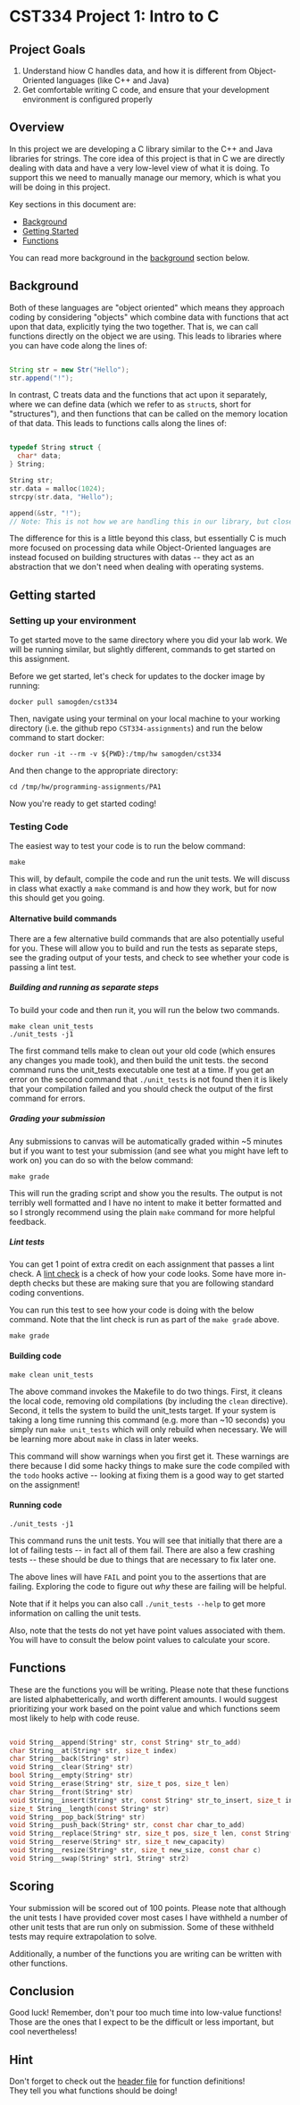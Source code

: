 # CST334 Project 1: Intro to C

## Project Goals

1. Understand hiow C handles data, and how it is different from Object-Oriented languages (like C++ and Java)
2. Get comfortable writing C code, and ensure that your development environment is configured properly

## Overview

In this project we are developing a C library similar to the C++ and Java libraries for strings.
The core idea of this project is that in C we are directly dealing with data and have a very low-level view of what it is doing.
To support this we need to manually manage our memory, which is what you will be doing in this project.

Key sections in this document are:
- [Background](#background)
- [Getting Started](#getting-started)
- [Functions](#functions)

You can read more background in the [background](#background) section below.



## Background

Both of these languages are "object oriented" which means they approach coding by considering "objects" which combine data with functions that act upon that data, explicitly tying the two together.
That is, we can call functions directly on the object we are using.
This leads to libraries where you can have code along the lines of:

```java

String str = new Str("Hello");
str.append("!");

```

In contrast, C treats data and the functions that act upon it separately, where we can define data (which we refer to as `struct`s, short for "structures"), and then functions that can be called on the memory location of that data.
This leads to functions calls along the lines of:

```c

typedef String struct {
  char* data;
} String;

String str;
str.data = malloc(1024);
strcpy(str.data, "Hello");

append(&str, "!");
// Note: This is not how we are handling this in our library, but close enough for the demonstration. 

```

The difference for this is a little beyond this class, but essentially C is much more focused on processing data while Object-Oriented languages are instead focused on building structures with datas -- they act as an abstraction that we don't need when dealing with operating systems.



## Getting started

### Setting up your environment

To get started move to the same directory where you did your lab work.
We will be running similar, but slightly different, commands to get started on this assignment.

Before we get started, let's check for updates to the docker image by running:
```shell
docker pull samogden/cst334
```

Then, navigate using your terminal on your local machine to your working directory (i.e. the github repo `CST334-assignments`) and run the below command to start docker:
```shell
docker run -it --rm -v ${PWD}:/tmp/hw samogden/cst334
```

And then change to the appropriate directory:
```shell
cd /tmp/hw/programming-assignments/PA1
```

Now you're ready to get started coding!


### Testing Code

The easiest way to test your code is to run the below command:

```shell
make
```

This will, by default, compile the code and run the unit tests.
We will discuss in class what exactly a `make` command is and how they work, but for now this should get you going.

#### Alternative build commands

There are a few alternative build commands that are also potentially useful for you.
These will allow you to build and run the tests as separate steps, see the grading output of your tests, and check to see whether your code is passing a lint test.

##### Building and running as separate steps

To build your code and then run it, you will run the below two commands.

```shell
make clean unit_tests
./unit_tests -j1
```

The first command tells make to clean out your old code (which ensures any changes you made took), and then build the unit tests.
the second command runs the unit_tests executable one test at a time.
If you get an error on the second command that `./unit_tests` is not found then it is likely that your compilation failed and you should check the output of the first command for errors.

##### Grading your submission

Any submissions to canvas will be automatically graded within ~5 minutes but if you want to test your submission (and see what you might have left to work on) you can do so with the below command:

```shell
make grade
```

This will run the grading script and show you the results.
The output is not terribly well formatted and I have no intent to make it better formatted and so I strongly recommend using the plain `make` command for more helpful feedback.

##### Lint tests

You can get 1 point of extra credit on each assignment that passes a lint check.
A [lint check](https://en.wikipedia.org/wiki/Lint_(software)) is a check of how your code looks.
Some have more in-depth checks but these are making sure that you are following standard coding conventions.

You can run this test to see how your code is doing with the below command.
Note that the lint check is run as part of the `make grade` above.

```shell
make grade
```


#### Building code

```shell
make clean unit_tests
```
The above command invokes the Makefile to do two things.
First, it cleans the local code, removing old compilations (by including the `clean` directive).
Second, it tells the system to build the unit_tests target.
If your system is taking a long time running this command (e.g. more than ~10 seconds) you simply run `make unit_tests` which will only rebuild when necessary.
We will be learning more about `make` in class in later weeks.

This command will show warnings when you first get it.
These warnings are there because I did some hacky things to make sure the code compiled with the `todo` hooks active -- looking at fixing them is a good way to get started on the assignment!

#### Running code

```shell
./unit_tests -j1
```

This command runs the unit tests.
You will see that initially that there are a lot of failing tests -- in fact all of them fail.
There are also a few crashing tests -- these should be due to things that are necessary to fix later one.

The above lines will have `FAIL` and point you to the assertions that are failing.
Exploring the code to figure out _why_ these are failing will be helpful.

Note that if it helps you can also call `./unit_tests --help` to get more information on calling the unit tests.

Also, note that the tests do not yet have point values associated with them.
You will have to consult the below point values to calculate your score.


## Functions

These are the functions you will be writing.
Please note that these functions are listed alphabetterically, and worth different amounts.
I would suggest prioritizing your work based on the point value and which functions seem most likely to help with code reuse.

```c

void String__append(String* str, const String* str_to_add)                                    // 6 points
char String__at(String* str, size_t index)                                                    // 15 points
char String__back(String* str)                                                                // 15 points
void String__clear(String* str)                                                               // 6 points
bool String__empty(String* str)                                                               // 6 points
void String__erase(String* str, size_t pos, size_t len)                                       // 6 points
char String__front(String* str)                                                               // 6 points
void String__insert(String* str, const String* str_to_insert, size_t index)                   // 6 points
size_t String__length(const String* str)                                                      // 6 points
void String__pop_back(String* str)                                                            // 6 points
void String__push_back(String* str, const char char_to_add)                                   // 6 points
void String__replace(String* str, size_t pos, size_t len, const String* str_to_replace_with)  // 10 points
void String__reserve(String* str, size_t new_capacity)                                        // 2 points
void String__resize(String* str, size_t new_size, const char c)                               // 2 points
void String__swap(String* str1, String* str2)                                                 // 2 points

```

## Scoring

Your submission will be scored out of 100 points.
Please note that although the unit tests I have provided cover most cases I have withheld a number of other unit tests that are run only on submission.
Some of these withheld tests may require extrapolation to solve.

Additionally, a number of the functions you are writing can be written with other functions.


## Conclusion

Good luck!
Remember, don't pour too much time into low-value functions!
Those are the ones that I expect to be the difficult or less important, but cool nevertheless!

## Hint

Don't forget to check out the [header file](include/student_code.h) for function definitions!  
They tell you what functions should be doing!
